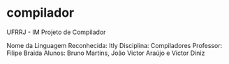 # compilador
UFRRJ - IM
Projeto de Compilador

Nome da Linguagem Reconhecida: Itly
Disciplina: Compiladores
Professor: Filipe Braida
Alunos: Bruno Martins, João Victor Araújo e Victor Diniz
